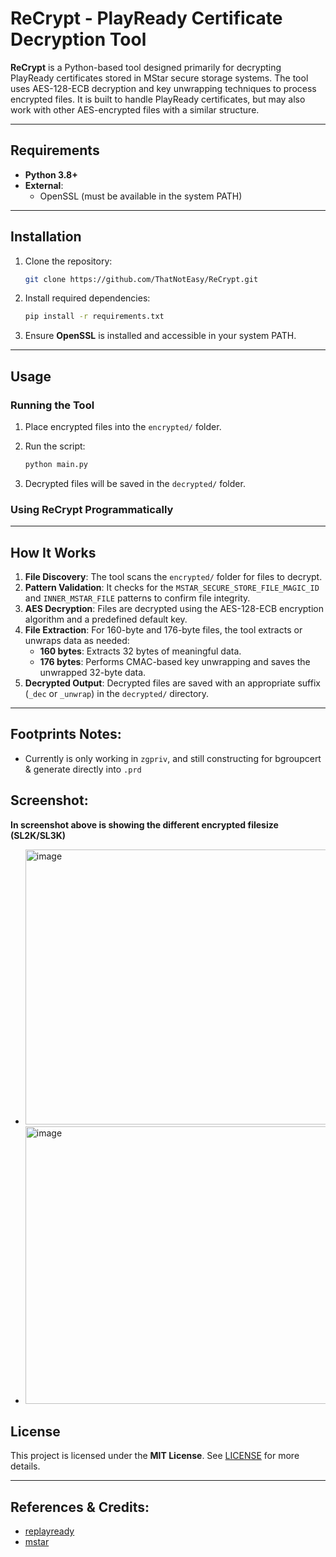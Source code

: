 # ReCrypt - PlayReady Certificate Decryption Tool

**ReCrypt** is a Python-based tool designed primarily for decrypting PlayReady certificates stored in MStar secure storage systems. The tool uses AES-128-ECB decryption and key unwrapping techniques to process encrypted files. It is built to handle PlayReady certificates, but may also work with other AES-encrypted files with a similar structure.

---

## Requirements

- **Python 3.8+**
- **External**:
  - OpenSSL (must be available in the system PATH)

---

## Installation

1. Clone the repository:

   ```bash
   git clone https://github.com/ThatNotEasy/ReCrypt.git
   ```

2. Install required dependencies:

   ```bash
   pip install -r requirements.txt
   ```

3. Ensure **OpenSSL** is installed and accessible in your system PATH.

---

## Usage

### Running the Tool

1. Place encrypted files into the `encrypted/` folder.
2. Run the script:

   ```bash
   python main.py
   ```

3. Decrypted files will be saved in the `decrypted/` folder.

### Using ReCrypt Programmatically

---

## How It Works

1. **File Discovery**: The tool scans the `encrypted/` folder for files to decrypt.
2. **Pattern Validation**: It checks for the `MSTAR_SECURE_STORE_FILE_MAGIC_ID` and `INNER_MSTAR_FILE` patterns to confirm file integrity.
3. **AES Decryption**: Files are decrypted using the AES-128-ECB encryption algorithm and a predefined default key.
4. **File Extraction**: For 160-byte and 176-byte files, the tool extracts or unwraps data as needed:
   - **160 bytes**: Extracts 32 bytes of meaningful data.
   - **176 bytes**: Performs CMAC-based key unwrapping and saves the unwrapped 32-byte data.
5. **Decrypted Output**: Decrypted files are saved with an appropriate suffix (`_dec` or `_unwrap`) in the `decrypted/` directory.

---

## Footprints Notes:
- Currently is only working in `zgpriv`, and still constructing for bgroupcert & generate directly into `.prd`

## Screenshot:

**In screenshot above is showing the different encrypted filesize (SL2K/SL3K)**

- <img width="927" height="440" alt="image" src="https://github.com/user-attachments/assets/2a0f8c15-56ac-49ee-865f-6a1c62d21533" />
- <img width="927" height="444" alt="image" src="https://github.com/user-attachments/assets/f3d0a3bd-19ed-4294-bc48-764fd4e468d5" />




## License

This project is licensed under the **MIT License**. See [LICENSE](LICENSE) for more details.

---

## References & Credits:
- [replayready](https://github.com/astravaganza/replayready)
- [mstar](https://github.com/dipcore/mstar-bin-tool)